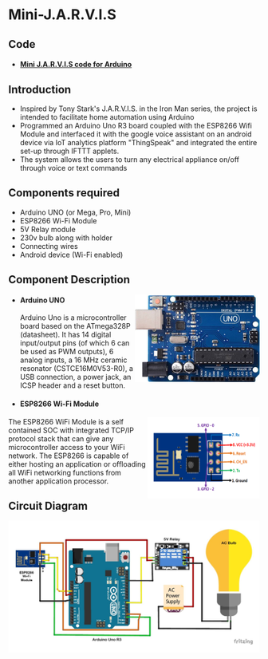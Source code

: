 # Mini-J.A.R.V.I.S


## Code
- #### [Mini J.A.R.V.I.S code for Arduino](https://github.com/618nithin/Mini-J.A.R.V.I.S/blob/main/Code_Mini_J.A.R.V.I.S.ino)

## Introduction
* Inspired by Tony Stark's J.A.R.V.I.S. in the Iron Man series, the project is intended to facilitate home automation using Arduino
* Programmed an Arduino Uno R3 board coupled with the ESP8266 Wifi Module and interfaced it with the google voice assistant on an android device via IoT analytics platform "ThingSpeak" and integrated the entire set-up through IFTTT applets.
* The system allows the users to turn any electrical appliance on/off through voice or text commands

## Components required
* Arduino UNO (or Mega, Pro, Mini)
* ESP8266 Wi-Fi Module
* 5V Relay module
* 230v bulb along with holder
* Connecting wires
* Android device (Wi-Fi enabled)

## Component Description
<img align="right" width="250" height="175"   src="https://github.com/618nithin/Mini-J.A.R.V.I.S/blob/main/Arduino-Uno-R3.jpg"> 

- #### Arduino UNO
   Arduino Uno is a microcontroller board based on the ATmega328P (datasheet). It has 14 digital input/output
   pins (of which 6 can be used as PWM outputs), 6 analog inputs, a 16 MHz ceramic resonator (CSTCE16M0V53-R0),
   a USB connection, a power jack, an ICSP header and a reset button.  
   
   
   
   
     
- #### ESP8266 Wi-Fi Module
<img align="right" width="225" height="162.5"   src="https://github.com/618nithin/Mini-J.A.R.V.I.S/blob/main/ESP8266-Pinout.png">
    The ESP8266 WiFi Module is a self contained SOC with integrated TCP/IP protocol stack that can give any microcontroller
    access to your WiFi network. The ESP8266 is capable of either hosting an application or offloading all WiFi networking 
   functions from another application processor.

## Circuit Diagram
<img src="https://github.com/618nithin/Mini-J.A.R.V.I.S/blob/main/Mini%20J.A.R.V.I.S%20Circuit%20diagram.jpg" width="800">
